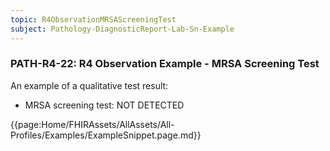 ```yaml
---
topic: R4ObservationMRSAScreeningTest
subject: Pathology-DiagnosticReport-Lab-Sn-Example
---
```

### PATH-R4-22: R4 Observation Example - MRSA Screening Test
An example of a qualitative test result:
* MRSA screening test: NOT DETECTED

{{page:Home/FHIRAssets/AllAssets/All-Profiles/Examples/ExampleSnippet.page.md}}